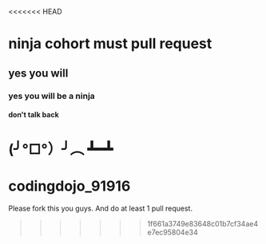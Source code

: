 <<<<<<< HEAD
# ninja cohort must pull request
## yes you will
### yes you will be a ninja
#### don't talk back


(╯°□°）╯︵ ┻━┻
=======
# codingdojo_91916
Please fork this you guys. And do at least 1 pull request.
>>>>>>> 1f661a3749e83648c01b7cf34ae4e7ec95804e34
